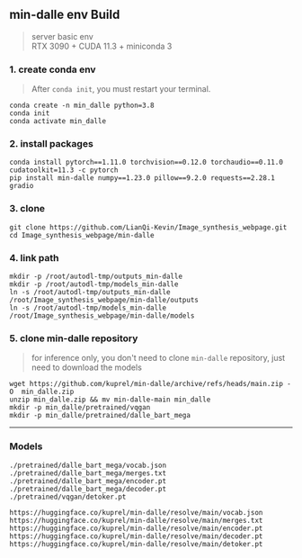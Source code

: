 ## min-dalle env Build
> server basic env \
> RTX 3090 + CUDA 11.3 + miniconda 3

### 1. create conda env

> After `conda init`, you must restart your terminal.

```shell
conda create -n min_dalle python=3.8
conda init
conda activate min_dalle
```

### 2. install packages
```shell
conda install pytorch==1.11.0 torchvision==0.12.0 torchaudio==0.11.0 cudatoolkit=11.3 -c pytorch
pip install min-dalle numpy==1.23.0 pillow==9.2.0 requests==2.28.1 gradio
```

### 3. clone
```shell
git clone https://github.com/LianQi-Kevin/Image_synthesis_webpage.git
cd Image_synthesis_webpage/min-dalle
```

### 4. link path
```shell
mkdir -p /root/autodl-tmp/outputs_min-dalle
mkdir -p /root/autodl-tmp/models_min-dalle
ln -s /root/autodl-tmp/outputs_min-dalle /root/Image_synthesis_webpage/min-dalle/outputs
ln -s /root/autodl-tmp/models_min-dalle /root/Image_synthesis_webpage/min-dalle/models
```

### 5. clone min-dalle repository
> for inference only, you don't need to clone `min-dalle` repository, just need to download the models
```shell
wget https://github.com/kuprel/min-dalle/archive/refs/heads/main.zip -O  min_dalle.zip
unzip min_dalle.zip && mv min-dalle-main min_dalle
mkdir -p min_dalle/pretrained/vqgan
mkdir -p min_dalle/pretrained/dalle_bart_mega
```

---

### Models
```
./pretrained/dalle_bart_mega/vocab.json
./pretrained/dalle_bart_mega/merges.txt
./pretrained/dalle_bart_mega/encoder.pt
./pretrained/dalle_bart_mega/decoder.pt
./pretrained/vqgan/detoker.pt

https://huggingface.co/kuprel/min-dalle/resolve/main/vocab.json
https://huggingface.co/kuprel/min-dalle/resolve/main/merges.txt
https://huggingface.co/kuprel/min-dalle/resolve/main/encoder.pt
https://huggingface.co/kuprel/min-dalle/resolve/main/decoder.pt
https://huggingface.co/kuprel/min-dalle/resolve/main/detoker.pt
```